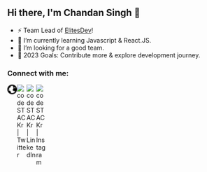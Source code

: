 ## Hi there, I'm Chandan Singh 👋

- ⚡ Team Lead of [ElitesDev][website2]!
- 🌱 I’m currently learning Javascript & React.JS.
- 👯 I’m looking for a good team.
- 🥅 2023 Goals: Contribute more & explore development journey.

### Connect with me:

[<img align="left" alt="codeSTACKr.com" width="22px" src="https://raw.githubusercontent.com/iconic/open-iconic/master/svg/globe.svg" />][website2]
[<img align="left" alt="codeSTACKr | Twitter" width="22px" src="https://cdn.jsdelivr.net/npm/simple-icons@v3/icons/twitter.svg" />][twitter]
[<img align="left" alt="codeSTACKr | LinkedIn" width="22px" src="https://cdn.jsdelivr.net/npm/simple-icons@v3/icons/linkedin.svg" />][linkedin]
[<img align="left" alt="codeSTACKr | Instagram" width="22px" src="https://cdn.jsdelivr.net/npm/simple-icons@v3/icons/instagram.svg" />][instagram]

<br />

[website2]: https://elitesdev.com/
[twitter]: https://twitter.com/chandancodes
[instagram]: https://instagram.com/chandan.elites
[linkedin]: https://www.linkedin.com/in/chandancodes/

